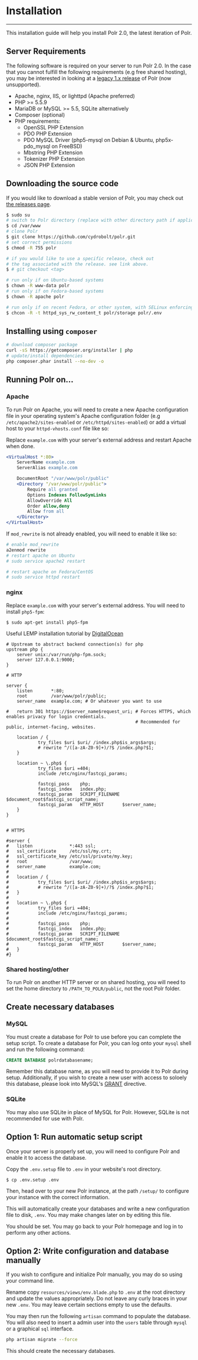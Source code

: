 # Installation
-----------------

This installation guide will help you install Polr 2.0, the latest iteration of Polr.

## Server Requirements

The following software is required on your server to run Polr 2.0.
In the case that you cannot fulfill the following requirements (e.g free shared hosting),
you may be interested in looking at a [legacy 1.x release](https://github.com/cydrobolt/polr/releases) of Polr (now unsupported).


 - Apache, nginx, IIS, or lighttpd (Apache preferred)
 - PHP >= 5.5.9
 - MariaDB or MySQL >= 5.5, SQLite alternatively
 - Composer (optional)
 - PHP requirements:
    - OpenSSL PHP Extension
    - PDO PHP Extension
    - PDO MySQL Driver (php5-mysql on Debian & Ubuntu, php5x-pdo_mysql on FreeBSD)
    - Mbstring PHP Extension
    - Tokenizer PHP Extension
    - JSON PHP Extension

## Downloading the source code

If you would like to download a stable version of Polr, you may check out [the releases page](https://github.com/cydrobolt/polr/releases).

```bash
$ sudo su
# switch to Polr directory (replace with other directory path if applicable)
$ cd /var/www
# clone Polr
$ git clone https://github.com/cydrobolt/polr.git
# set correct permissions
$ chmod -R 755 polr

# if you would like to use a specific release, check out
# the tag associated with the release. see link above.
$ # git checkout <tag>

# run only if on Ubuntu-based systems
$ chown -R www-data polr
# run only if on Fedora-based systems
$ chown -R apache polr

# run only if on recent Fedora, or other system, with SELinux enforcing
$ chcon -R -t httpd_sys_rw_content_t polr/storage polr/.env
```

## Installing using `composer`

```bash
# download composer package
curl -sS https://getcomposer.org/installer | php
# update/install dependencies
php composer.phar install --no-dev -o
```

## Running Polr on...

### Apache

To run Polr on Apache, you will need to create a new Apache configuration file in your operating system's Apache configuration folder (e.g `/etc/apache2/sites-enabled` or `/etc/httpd/sites-enabled`) or add a virtual host to your `httpd-vhosts.conf` file like so:

Replace `example.com` with your server's external address and restart Apache when done.

```apache
<VirtualHost *:80>
    ServerName example.com
    ServerAlias example.com

    DocumentRoot "/var/www/polr/public"
    <Directory "/var/www/polr/public">
        Require all granted
        Options Indexes FollowSymLinks
        AllowOverride All
        Order allow,deny
        Allow from all
    </Directory>
</VirtualHost>
```

If `mod_rewrite` is not already enabled, you will need to enable it like so:

```bash
# enable mod_rewrite
a2enmod rewrite
# restart apache on Ubuntu
# sudo service apache2 restart

# restart apache on Fedora/CentOS
# sudo service httpd restart
```
### nginx

Replace `example.com` with your server's external address. You will need to install `php5-fpm`:

```
$ sudo apt-get install php5-fpm
```

Useful LEMP installation tutorial by [DigitalOcean](https://www.digitalocean.com/community/tutorials/how-to-install-linux-nginx-mysql-php-lemp-stack-on-ubuntu-12-04)

```nginx
# Upstream to abstract backend connection(s) for php
upstream php {
    server unix:/var/run/php-fpm.sock;
    server 127.0.0.1:9000;
}

# HTTP

server {
    listen       *:80;
    root         /var/www/polr/public;
    server_name  example.com; # Or whatever you want to use

#   return 301 https://$server_name$request_uri; # Forces HTTPS, which enables privacy for login credentials.
                                                 # Recommended for public, internet-facing, websites.

    location / {
            try_files $uri $uri/ /index.php$is_args$args;
            # rewrite ^/([a-zA-Z0-9]+)/?$ /index.php?$1;
    }

    location ~ \.php$ {
            try_files $uri =404;
            include /etc/nginx/fastcgi_params;

            fastcgi_pass    php;
            fastcgi_index   index.php;
            fastcgi_param   SCRIPT_FILENAME $document_root$fastcgi_script_name;
            fastcgi_param   HTTP_HOST       $server_name;
    }
}


# HTTPS

#server {
#   listen              *:443 ssl;
#   ssl_certificate     /etc/ssl/my.crt;
#   ssl_certificate_key /etc/ssl/private/my.key;
#   root                /var/www;
#   server_name         example.com;
#
#   location / {
#           try_files $uri $uri/ /index.php$is_args$args;
#           # rewrite ^/([a-zA-Z0-9]+)/?$ /index.php?$1;
#   }
#
#   location ~ \.php$ {
#           try_files $uri =404;
#           include /etc/nginx/fastcgi_params;
#
#           fastcgi_pass    php;
#           fastcgi_index   index.php;
#           fastcgi_param   SCRIPT_FILENAME $document_root$fastcgi_script_name;
#           fastcgi_param   HTTP_HOST       $server_name;
#   }
#}
```
### Shared hosting/other

To run Polr on another HTTP server or on shared hosting, you will need to set the home
directory to `/PATH_TO_POLR/public`, not the root Polr folder.

## Create necessary databases

### MySQL

You must create a database for Polr to use before you can complete the setup script.
To create a database for Polr, you can log onto your `mysql` shell and run the following command:

```sql
CREATE DATABASE polrdatabasename;
```

Remember this database name, as you will need to provide it to Polr during setup.
Additionally, if you wish to create a new user with access to soloely this database, please look into MySQL's [GRANT](https://dev.mysql.com/doc/refman/5.7/en/grant.html) directive.

### SQLite

You may also use SQLite in place of MySQL for Polr. However, SQLite is not recommended for use with Polr.


## Option 1: Run automatic setup script

Once your server is properly set up, you will need to configure Polr and
enable it to access the database.

Copy the `.env.setup` file to `.env` in your website's root directory.

`$ cp .env.setup .env`

Then, head over to your new Polr instance, at the path `/setup/` to configure
your instance with the correct information.

This will automatically create your databases and write a new configuration file to disk, `.env`. You may make changes later on by editing this file.

You should be set. You may go back to your Polr homepage and log in to perform
any other actions.

## Option 2: Write configuration and database manually

If you wish to configure and initialize Polr manually, you may do so using
your command line.

Rename copy `resources/views/env.blade.php` to `.env` at the root directory
and update the values appropriately. Do not leave any curly braces in your new `.env`. You may leave
certain sections empty to use the defaults.

You may then run the following `artisan` command to populate the database.
You will also need to insert a admin user into the `users` table through `mysql` or a graphical `sql` interface.

```bash
php artisan migrate --force
```

This should create the necessary databases.

